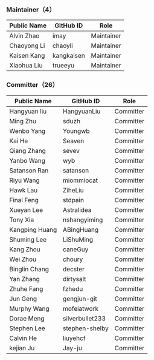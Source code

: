 ### **Maintainer**（4）

| Public Name   | GitHub ID    |   Role    |
| ------------- | ------------ | ----------|
| Alvin Zhao    | imay         | Maintainer|
| Chaoyong Li   | chaoyli      | Maintainer|
| Kaisen Kang   | kangkaisen   | Maintainer|
| Xiaohua Liu   | trueeyu      | Maintainer|

### **Committer**（26）

| Public Name   | GitHub ID      | Role     |
| ------------- | ------------   | -------- |
| Hangyuan liu  | HangyuanLiu    | Committer|
| Ming Zhu      | sduzh          | Committer|
| Wenbo Yang    | Youngwb        | Committer|
| Kai He        | Seaven         | Committer|
| Qiang Zhang   | sevev          | Committer|
| Yanbo Wang    | wyb            | Committer|
| Satanson Ran  | satanson       | Committer|
| Riyu Wang     | miommiocat     | Committer|
| Hawk Lau      | ZiheLiu        | Committer|
| Final Feng    | stdpain        | Committer|
| Xueyan Lee    | Astralidea     | Committer|
| Tony Xia      | nshangyiming   | Committer|
| Kangping Huang| ABingHuang     | Committer|
| Shuming Lee   | LiShuMing      | Committer|
| Kang Zhou     | caneGuy        | Committer|
| Wei  Zhou     | choury         | Committer|
| Binglin Chang | decster        | Committer|
| Yan Zhang     | dirtysalt      | Committer|
| Zhuhe Fang    | fzhedu         | Committer|
| Jun Geng      | gengjun-git    | Committer|
| Murphy Wang   | mofeiatwork    | Committer|
| Dorae Meng    | silverbullet233| Committer|
| Stephen Lee   | stephen-shelby | Committer|
| Calvin He     | liuyehcf       | Committer|
| kejian Ju     | Jay-ju         | Committer|
